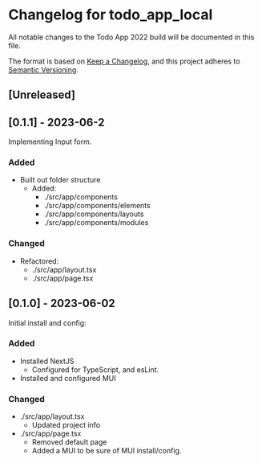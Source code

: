 # Changelog for todo_app_local
All notable changes to the Todo App 2022 build will be documented in this file.

The format is based on [Keep a Changelog](https://keepachangelog.com/en/1.0.0/),
and this project adheres to [Semantic Versioning](https://semver.org/spec/v2.0.0.html).

## [Unreleased]

## [0.1.1] - 2023-06-2
Implementing Input form.

### Added
- Built out folder structure
  - Added:
    - ./src/app/components
    - ./src/app/components/elements
    - ./src/app/components/layouts
    - ./src/app/components/modules

### Changed
- Refactored:
  - ./src/app/layout.tsx
  - ./src/app/page.tsx

## [0.1.0] - 2023-06-02
Initial install and config:

### Added
- Installed NextJS
  - Configured for TypeScript, and esLint.
- Installed and configured MUI

### Changed
- ./src/app/layout.tsx
  - Updated project info
- ./src/app/page.tsx
  - Removed default page
  - Added a MUI to be sure of MUI install/config.



